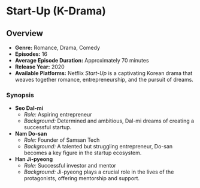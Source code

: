 # Start-Up (K-Drama)

## Overview
- **Genre:** Romance, Drama, Comedy
- **Episodes:** 16
- **Average Episode Duration:** Approximately 70 minutes
- **Release Year:** 2020
- **Available Platforms:** Netflix
*Start-Up* is a captivating Korean drama that weaves together romance, entrepreneurship, and the pursuit of dreams.
### Synopsis
- **Seo Dal-mi**
  - *Role:* Aspiring entrepreneur
  - *Background:* Determined and ambitious, Dal-mi dreams of creating a successful startup.
- **Nam Do-san**
  - *Role:* Founder of Samsan Tech
  - *Background:* A talented but struggling entrepreneur, Do-san becomes a key figure in the startup ecosystem.
- **Han Ji-pyeong**
  - *Role:* Successful investor and mentor
  - *Background:*  Ji-pyeong plays a crucial role in the lives of the protagonists, offering mentorship and support.



